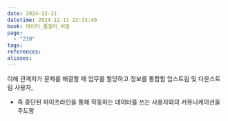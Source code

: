 ```yaml
---
date: 2024-12-11
datetime: 2024-12-11 22:33:49
book: 데이터_품질의_비밀
page:
  - "210"
tags: 
references: 
aliases:
---
```

이해 관계자가 문제를 해결할 때 업무를 할당하고 정보를 통합함
업스트림 및 다운스트림 사용자,
- 즉 중단된 파이프라인을 통해 작동하는 데이터를 쓰는 사용자와의 커뮤니케이션을 주도함